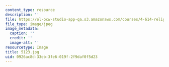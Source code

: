 ```yaml
---
content_type: resource
description: ''
file: https://ol-ocw-studio-app-qa.s3.amazonaws.com/courses/4-614-religious-architecture-and-islamic-cultures-fall-2002/0926ac8d33eb3fe6019f2f9daf0f5d23_5123.jpg
file_type: image/jpeg
image_metadata:
  caption: ''
  credit: ''
  image-alt: ''
resourcetype: Image
title: 5123.jpg
uid: 0926ac8d-33eb-3fe6-019f-2f9daf0f5d23
---
```

